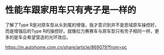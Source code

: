# 性能车跟家用车只有壳子是一样的

了解了Type R是对原车型从头到尾的增强，我才意识到并不是思域原车操控好，而是增强后的Type R的操控好。就像拉力赛赛车与原车型只有壳子相同一样，更多的是车企希望营造的光环效应。


https://m.autohome.com.cn/share/article/869079?from=pc
